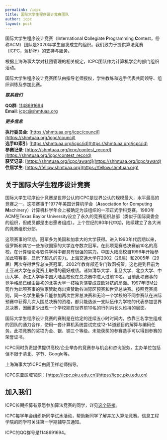 ```yaml
---
permalink: /icpc
title: 国际大学生程序设计竞赛团队
author: icpc
layout: post
---
```


国际大学生程序设计竞赛（**I**nternational **C**ollegiate **P**rogramming **C**ontest，俗称ACM）团队是2020年学生自发成立的组织。我们致力于提供算法竞赛（ICPC，蓝桥杯）的支持与服务。

<!-- more -->

根据上海海事大学对社团管理的相关规定，ICPC团队作为计算机学会的部门组织活动。

国际大学生程序设计竞赛团队由指导老师授权，学生教练和选手代表共同领导、组织训练及参加比赛。

***联系我们***

**QQ群**: [1148691694](https://qm.qq.com/cgi-bin/qm/qr?k=MYEd-JPL6lIWn6MfakgW2dRzTJU0Z8V9&jump_from=webapi&authKey=7PBZfKIFyLCiKT4jWC8CzM+vih8aV6Qde6GQR83BjJhbie3gqFtmU1K+PJ+J4Dvf)  
**Email**:  [icpc@shmtuaa.org](mailto:icpc@shmtuaa.org)

***更多信息***

**执行委员会**: [https://shmtuaa.org/icpc/council](https://shmtuaa.org/icpc/council)  
**选手ID索引**: [https://shmtuaa.org/icpc/id](https://shmtuaa.org/icpc/id)  
**参赛记录**: [https://shmtuaa.org/icpc/contest_record](https://shmtuaa.org/icpc/contest_record)  
**获奖记录**: [https://shmtuaa.org/icpc/award](https://shmtuaa.org/icpc/award)  
**往届学生**: [https://fellow.shmtuaa.org](https://fellow.shmtuaa.org)

## 关于国际大学生程序设计竞赛

国际大学生程序设计竞赛是世界公认的ICPC是世界公认的规模最大，水平最高的竞赛之一。这项赛事于1977年美国计算机学会（**A**ssociation for **C**omputing **M**achinery）计算机科学年会上被确定为该组织的一项正式学科竞赛。1980年ACM在Texas Baylor University设立了永久的竞赛组织总部（类似于国际奥委会的组织，但成员都是由志愿者组成）。上个世纪的80年代中期，陆续建立了各大洲的竞赛组织分部。

这项赛事的早期，冠军多为美国和加拿大的大学获得。进入1990年代后期以来，俄罗斯和其它一些东欧国家的大学连夺数次冠军。在此项竞赛总决赛前10名的高校，在计算理论与软件学科中都具有很强的实力。中国大陆高校自1996年开始参加此项赛事，显示了超凡的实力。上海交通大学在2002（26届）和2005年（29届）两次夺得世界总决赛冠军，2002年教育部还专门致函祝贺。这也是到目前为止亚洲大学在该竞赛上取得的最好成绩。诸如清华大学、复旦大学、北京大学、中山大学、浙江大学等中国大陆高校也在总决赛中进入过前10名。目前此项赛事的竞争格局已经由最初的北美大学一枝独秀演变成亚欧对抗的局面。1997年IBM公司作为此项赛事的独家赞助商出资赞助各洲际区预赛和世界总决赛。按照竞赛规则，同一名学生最多只能参加两次世界总决赛和无论一个学校的不同参赛队在洲际预赛中获得几次入围总决赛的资格，都只能选派一支队伍作为学校的代表参加世界总决赛，因而更少出现一个学校能在世界前10名的行列内长久维持的局面。

国际大学生程序设计竞赛的赛制是在给定的连续五小时时间内，依靠三名学生组成的团队的通力合作，使用一套计算机系统尝试完成12-14道题目的解算与编码任务。此项竞赛的奖项为金、银、铜三个等级。未能获奖的参赛选手可以得到参赛的荣誉证书。

ICPC同时负责提供提供高校/企业举办的竞赛参与机会和咨询服务，主办单位包括但不限于清北、字节、Google等。

上海海事大学ICPC由周卫祥老师指导。

ICPC东亚区域官网：[https://icpc.pku.edu.cn](https://icpc.pku.edu.cn)

## 加入我们

ICPC长期招募有意愿参加算法竞赛的同学，详见[这个链接](/recruit)。

ICPC每学年会组织新同学试水活动，帮助新同学了解并加入算法竞赛。信息工程学院的同学可关注第一学期辅导员通知。

ICPC的QQ群号是1148691694。

